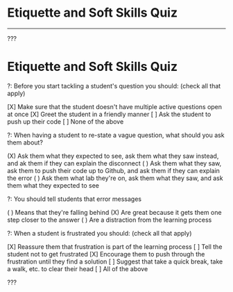 # Etiquette and Soft Skills Quiz
---

???

# Etiquette and Soft Skills Quiz

?: Before you start tackling a student's question you should: (check all that apply)

[X] Make sure that the student doesn't have multiple active questions open at once
[X] Greet the student in a friendly manner
[ ] Ask the student to push up their code
[ ] None of the above 

?: When having a student to re-state a vague question, what should you ask them about?  

(X) Ask them what they expected to see, ask them what they saw instead, and ak them if they can explain the disconnect
( ) Ask them what they saw, ask them to push their code up to Github, and ask them if they can explain the error
( ) Ask them what lab they're on, ask them what they saw, and ask them what they expected to see

?: You should tell students that error messages  

( ) Means that they're falling behind
(X) Are great because it gets them one step closer to the answer
( ) Are a distraction from the learning process

?: When a student is frustrated you should: (check all that apply)

[X] Reassure them that frustration is part of the learning process
[ ] Tell the student not to get frustrated
[X] Encourage them to push through the frustration until they find a solution
[ ] Suggest that take a quick break, take a walk, etc. to clear their head
[ ] All of the above

???
